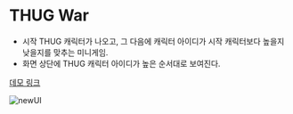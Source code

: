 # THUG War
- 시작 THUG 캐릭터가 나오고, 그 다음에 캐릭터 아이디가 시작 캐릭터보다 높을지 낮을지를 맞추는 미니게임.
- 화면 상단에 THUG 캐릭터 아이디가 높은 순서대로 보여진다.

[데모 링크](http://asset.moss.land/ThugWar/index.html)

![newUI](https://user-images.githubusercontent.com/13128375/191896638-2c74fc4f-53d7-4511-be9a-d03840479da5.gif)
